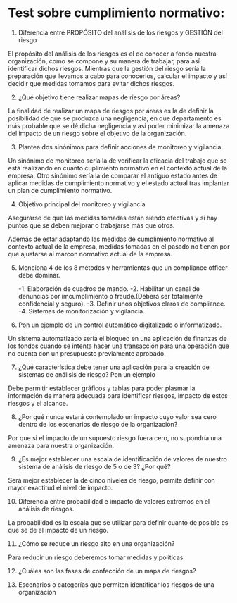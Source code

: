 # Test sobre cumplimiento normativo:




1. Diferencia entre PROPÓSITO del análisis de los riesgos y GESTIÓN del
riesgo

El propósito del análisis de los riesgos es el de conocer a fondo nuestra organización, como se compone y su manera de trabajar, para así identificar dichos riesgos. Mientras que la gestión del riesgo sería la preparación que llevamos a cabo para conocerlos, calcular el impacto y así decidir que medidas tomamos para evitar dichos riesgos.

2. ¿Qué objetivo tiene realizar mapas de riesgo por áreas?

La finalidad de realizar un mapa de riesgos por áreas es la de definir la posibilidad de que se produzca una negligencia, en que departamento es más probable que se dé dicha negligencia y así poder minimizar la amenaza del impacto de un riesgo sobre el objetivo de la organización.

3. Plantea dos sinónimos para definir acciones de monitoreo y vigilancia.

Un sinónimo de monitoreo sería la de verificar la eficacia del trabajo que se está realizando en cuanto cuplimiento normativo en el contexto actual de la empresa. Otro sinónimo sería la de comparar el antiguo estado antes de aplicar medidas de cumplimiento normativo y el estado actual tras implantar un plan de cumplimiento normativo.



4. Objetivo principal del monitoreo y vigilancia

Asegurarse de que las medidas tomadas están siendo efectivas y si hay puntos que se deben mejorar o trabajarse más que otros.

Además de estar adaptando las medidas de cumplimiento normativo al contexto actual de la empresa, medidas tomadas en el pasado no tienen por que ajustarse al marcon normativo actual de la empresa.


5. Menciona 4 de los 8 métodos y herramientas que un compliance officer
debe dominar.

   -1. Elaboración de cuadros de mando.
   -2. Habilitar un canal de denuncias por imcumplimiento o fraude.(Deberá ser totalmente confidencial y seguro).
   -3. Definir unos objetivos claros de compliance.
   -4. Sistemas de monitorización y vigilancia.



6. Pon un ejemplo de un control automático digitalizado o informatizado.

Un sistema automatizado sería el bloqueo en una aplicación de finanzas de los fondos cuando se intenta hacer una transacción para una operación que no cuenta con un presupuesto previamente aprobado.



7. ¿Qué característica debe tener una aplicación para la creación de
sistemas de análisis de riesgo? Pon un ejemplo


Debe permitir establecer gráficos y tablas para poder plasmar la información de manera adecuada para identificar riesgos, impacto de estos riesgos y el alcance.



8. ¿Por qué nunca estará contemplado un impacto cuyo valor sea cero
dentro de los escenarios de riesgo de la organización?

Por que si el impacto de un supuesto riesgo fuera cero, no supondría una amenaza para nuestra organización.


9. ¿Es mejor establecer una escala de identificación de valores de nuestro
sistema de análisis de riesgo de 5 o de 3? ¿Por qué?

Será mejor establecer la de cinco niveles de riesgo, permite definir con mayor exactitud el nivel de impacto.



10. Diferencia entre probabilidad e impacto de valores extremos en el
análisis de riesgos.

La probabilidad es la escala que se utilizar para definir cuanto de posible es que se de el impacto de un riesgo. 


11. ¿Cómo se reduce un riesgo alto en una organización?

Para reducir un riesgo deberemos tomar medidas y políticas

12. ¿Cuáles son las fases de confección de un mapa de riesgos?



13. Escenarios o categorías que permiten identificar los riesgos de una
organización


